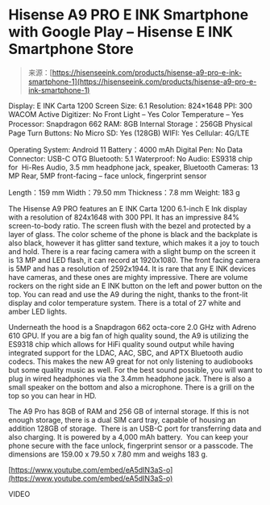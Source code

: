 <!--yml
category: 未分类
date: 2024-05-27 14:36:48
-->

# Hisense A9 PRO E INK Smartphone with Google Play – Hisense E INK Smartphone Store

> 来源：[https://hisenseeink.com/products/hisense-a9-pro-e-ink-smartphone-1](https://hisenseeink.com/products/hisense-a9-pro-e-ink-smartphone-1)

Display: E INK Carta 1200
Screen Size: 6.1
Resolution: 824×1648
PPI: 300
WACOM Active Digitizer: No
Front Light – Yes
Color Temperature – Yes
Processor: Snapdragon 662
RAM: 8GB
Internal Storage：256GB
Physical Page Turn Buttons: No
Micro SD: Yes (128GB)
WIFI: Yes
Cellular: 4G/LTE

Operating System: Android 11
Battery：4000 mAh
Digital Pen: No
Data Connector: USB-C OTG
Bluetooth: 5.1
Waterproof: No
Audio: ES9318 chip for  Hi-Res Audio, 3.5 mm headphone jack, speaker, Bluetooth
Cameras: 13 MP Rear, 5MP front-facing – face unlock, fingerprint sensor

Length：159 mm
Width：79.50 mm
Thickness：7.8 mm
Weight: 183 g

The Hisense A9 PRO features an E INK Carta 1200 6.1-inch E Ink display with a resolution of 824x1648 with 300 PPI. It has an impressive 84% screen-to-body ratio. The screen flush with the bezel and protected by a layer of glass. The color scheme of the phone is black and the backplate is also black, however it has glitter sand texture, which makes it a joy to touch and hold. There is a rear facing camera with a slight bump on the screen it is 13 MP and LED flash, it can record at 1920x1080\. The front facing camera is 5MP and has a resolution of 2592x1944\. It is rare that any E INK devices have cameras, and these ones are mighty impressive. There are volume rockers on the right side an E INK button on the left and power button on the top. You can read and use the A9 during the night, thanks to the front-lit display and color temperature system. There is a total of 27 white and amber LED lights.

Underneath the hood is a Snapdragon 662 octa-core 2.0 GHz with Adreno 610 GPU. If you are a big fan of high quality sound, the A9 is utilizing the ES9318 chip which allows for HiFi quality sound output while having integrated support for the LDAC, AAC, SBC, and APTX Bluetooth audio codecs. This makes the new A9 great for not only listening to audiobooks but some quality music as well. For the best sound possible, you will want to plug in wired headphones via the 3.4mm headphone jack. There is also a small speaker on the bottom and also a microphone. There is a grill on the top so you can hear in HD.

The A9 Pro has 8GB of RAM and 256 GB of internal storage. If this is not enough storage, there is a dual SIM card tray, capable of housing an addition 128GB of storage.  There is an USB-C port for transferring data and also charging. It is powered by a 4,000 mAh battery.  You can keep your phone secure with the face unlock, fingerprint sensor or a passcode. The dimensions are 159.00 x 79.50 x 7.80 mm and weighs 183 g.

[https://www.youtube.com/embed/eA5dIN3aS-o](https://www.youtube.com/embed/eA5dIN3aS-o)

VIDEO